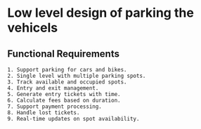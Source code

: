 # Low level design of parking the vehicels

## Functional Requirements 
    1. Support parking for cars and bikes.
    2. Single level with multiple parking spots.
    3. Track available and occupied spots.
    4. Entry and exit management.
    5. Generate entry tickets with time.
    6. Calculate fees based on duration.
    7. Support payment processing.
    8. Handle lost tickets.
    9. Real-time updates on spot availability.
